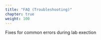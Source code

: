```yaml
---
title: "FAQ (Troubleshooting)"
chapter: true
weight: 100
---
```



Fixes for common errors during lab exection
